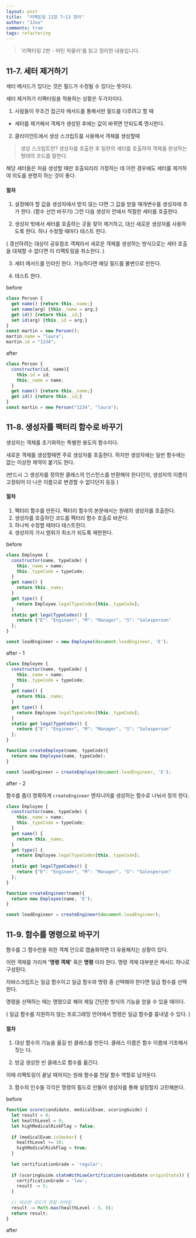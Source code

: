 ```yaml
---
layout: post
title:  "리팩토링 11장 7~13 정리"
author: "JJoo"
comments: true
tags: refactoring
---
```


> '리팩터링 2판 - 마틴 파울러'를 읽고 정리한 내용입니다. 

## 11-7. 세터 제거하기 

세터 메서드가 있다는 것은 필드가 수정될 수 있다는 뜻이다. 

세터 제거하기 리팩터링을 적용하는 상황은 두가지이다. 

1. 사람들이 무조건 접근자 메서드를 통해서만 필드를 다루려고 할 때
  - 세터를 제거해서 객체가 생성된 후에는 값이 바뀌면 안되도록 명시한다.
2. 클라이언트에서 생성 스크립트를 사용해서 객체를 생성할때 
  
  > 생성 스크립트란? 
  > 생성자를 호출한 후 일련의 세터를 호출하여 객체를 완성하는 형태의 코드를 말한다.

  해당 세터들은 처음 생성할 때만 호출되리라 가정하는 데 이런 경우에도 세터를 제거하여 의도를 분명히 하는 것이 좋다.
  
#### 절차 

1. 설정해야 할 값을 생성자에서 받지 않는 다면 그 값을 받을 매개변수를 생성자에 추가 한다. (함수 선언 바꾸기) 그런 다음 생성자 안에서 적절한 세터를 호출한다. 

2. 생성자 밖에서 세터를 호출하는 곳을 찾아 제거하고, 대신 새로운 생성자를 사용하도록 한다. 하나 수정할 때마다 테스트 한다. 

( 갱선하려는 대상이 공유참조 객체라서 새로운 객체를 생성하는 방식으로는 세터 호출을 대체할 수 없다면 이 리팩토링을 취소한다. )

3. 세터 메서드를 인라인 한다. 가능하다면 해당 필드를 불변으로 만든다. 

4. 테스트 한다.

before

```javascript
class Person {
  get name() {return this._name;} 
  set name(arg) {this._name = arg;} 
  get id() {return this._id;} 
  set id(arg) {this._id = arg;}
}
const martin = new Person();
martin.name = "laura";
martin.id = "1234";
```

after 

```javascript
class Person {
  constructor(id, name){
    this.id = id;
    this._name = name;
  }
  get name() {return this._name;} 
  get id() {return this._id;} 
}
const martin = new Person("1234", "laura");
```

## 11-8. 생성자를 팩터리 함수로 바꾸기 

생성자는 객체를 초기화하는 특별한 용도의 함수이다. 

새로운 객체를 생성할때면 주로 생성자를 호출한다. 하지만 생성자에는 일반 함수에는 없는 이상한 제약이 붙기도 한다. 

(반드시 그 생성자를 정의한 클래스의 인스턴스를 반환해야 한다던지, 생성자의 이름이 고정되어 더 나은 이름으로 변경할 수 없다던지 등등 )

#### 절차 

1. 팩터리 함수를 만든다. 팩터리 함수의 본문에서는 원래의 생성자를 호출한다.
2. 생성자를 호출하던 코드를 팩터리 함수 호출로 바꾼다.
3. 하나씩 수정할 때마다 테스트한다.
4. 생성자의 가시 범위가 최소가 되도록 제한한다. 

before 

```javascript
class Employee {
  constructor(name, typeCode) { 
    this._name = name;
    this._typeCode = typeCode;
  }
  get name() {
    return this._name;
  } 
  get type() { 
    return Employee.legalTypeCodes[this._typeCode];
  } 
  static get legalTypeCodes() { 
    return {"E": "Engineer", "M": "Manager", "S": "Salesperson"
  };
}

const leadEngineer = new Employee(document.leadEngineer, 'E');
```

after - 1

```javascript
class Employee {
  constructor(name, typeCode) { 
    this._name = name;
    this._typeCode = typeCode;
  }
  get name() {
    return this._name;
  } 
  get type() { 
    return Employee.legalTypeCodes[this._typeCode];
  } 
  static get legalTypeCodes() { 
    return {"E": "Engineer", "M": "Manager", "S": "Salesperson"
  };
}

function createEmploye(name, typeCode){
  return new Employee(name, typeCode);
}

const leadEngineer = createEmploye(document.leadEngineer, 'E');
```

after - 2

함수를 좀더 명확하게 `createEngineer` 엔지니어를 생성하는 함수로 나눠서 정의 한다. 


```javascript
class Employee {
  constructor(name, typeCode) { 
    this._name = name;
    this._typeCode = typeCode;
  }
  get name() {
    return this._name;
  } 
  get type() { 
    return Employee.legalTypeCodes[this._typeCode];
  } 
  static get legalTypeCodes() { 
    return {"E": "Engineer", "M": "Manager", "S": "Salesperson"
  };
}

function createEngineer(name){
  return new Employee(name, 'E');
}

const leadEngineer = createEngineer(document.leadEngineer);
```

## 11-9. 함수를 명령으로 바꾸기 

함수를 그 함수만을 위한 객체 안으로 캡슐화하면 더 유용해지는 상황이 있다. 

이런 객체를 가리켜 **'명령 객체'** 혹은 **명령** 이라 한다. 명령 객체 대부분은 메서드 하나로 구성된다. 

자바스크립트는 일급 함수이고 일급 함수와 명령 중 선택해야 한다면 일급 함수를 선택한다. 

명령을 선택하는 때는 명령으로 해야 제일 간단한 방식의 기능을 얻을 수 있을 때이다.

( 일급 함수를 지원하지 않는 프로그래밍 언어에서 명령은 일급 함수를 흉내낼 수 있다. )

#### 절차 

1. 대상 함수의 기능을 옮길 빈 클래스를 만든다. 클래스 이름은 함수 이름에 기초해서 짓는 다.

2. 방금 생성한 빈 클래스로 함수를 옮긴다. 

  이때 리팩토링이 끝날 때까지는 원래 함수를 전달 함수 역할로 남겨둔다. 
  
3. 함수의 인수들 각각은 명령의 필드로 만들어 생성자를 통해 설정할지 고민해본다. 



before 

```javascript
function score(candidate, medicalExam, scoringGuide) {
  let result = 0;
  let healthLevel = 0;
  let highMedicalRiskFlag = false;
  
  if (medicalExam.isSmoker) {
    healthLevel += 10;
    highMedicalRiskFlag = true;
  }
  
  let certificationGrade = 'regular';
  
  if (scoringGuide.stateWithLowCertification(candidate.originState)) {
    certificationGrade = 'low';
    result -= 5;
  }
  
  // 비슷한 코드가 한참 이어짐
  result -= Math.max(healthLevel - 5, 0);
  return result;
}
```

after 

```javascript


```
